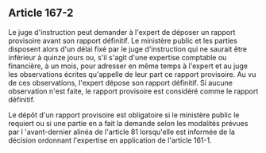 Article 167-2
----
Le juge d'instruction peut demander à l'expert de déposer un rapport provisoire
avant son rapport définitif. Le ministère public et les parties disposent alors
d'un délai fixé par le juge d'instruction qui ne saurait être inférieur à quinze
jours ou, s'il s'agit d'une expertise comptable ou financière, à un mois, pour
adresser en même temps à l'expert et au juge les observations écrites qu'appelle
de leur part ce rapport provisoire. Au vu de ces observations, l'expert dépose
son rapport définitif. Si aucune observation n'est faite, le rapport provisoire
est considéré comme le rapport définitif.

Le dépôt d'un rapport provisoire est obligatoire si le ministère public le
requiert ou si une partie en a fait la demande selon les modalités prévues par l
'avant-dernier alinéa de l'article 81 lorsqu'elle est informée de la décision
ordonnant l'expertise en application de l'article 161-1.
